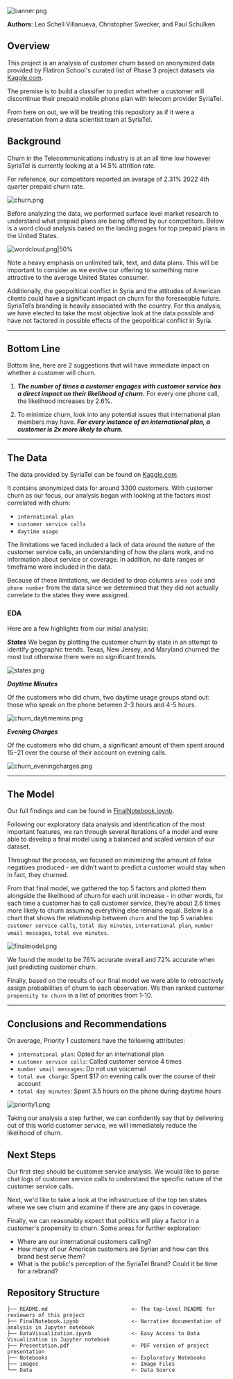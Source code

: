 ![banner.png](https://github.com/leo-schell/Phase-3-Project/blob/main/images/banner.png)

**Authors**: Leo Schell Villanueva, Christopher Swecker, and Paul Schulken

## Overview

This project is an analysis of customer churn based on anonymized data provided by Flatiron School's curated list of Phase 3 project datasets via [Kaggle.com](https://www.kaggle.com/datasets/becksddf/churn-in-telecoms-dataset).

The premise is to build a classifier to predict whether a customer will discontinue their prepaid mobile phone plan with telecom provider SyriaTel.

From here on out, we will be treating this repository as if it were a presentation from a data scientist team at SyriaTel.


## Background

Churn in the Telecommunications industry is at an all time low however SyriaTel is currently looking at a 14.5% attrition rate.

For reference, our competitors reported an average of 2.31% 2022 4th quarter prepaid churn rate.

![churn.png](https://github.com/leo-schell/Phase-3-Project/blob/main/images/churn.png)

Before analyzing the data, we performed surface level market research to understand what prepaid plans are being offered by our competitors. Below is a word cloud analysis based on the landing pages for top prepaid plans in the United States. 

![wordcloud.png|50%](https://github.com/leo-schell/Phase-3-Project/blob/main/images/wordcloud.png)

Note a heavy emphasis on unlimited talk, text, and data plans. This will be important to consider as we evolve our offering to something more attractive to the average United States consumer.

Additionally, the geopolitical conflict in Syria and the attitudes of American clients could have a significant impact on churn for the foreseeable future. SyriaTel’s branding is heavily associated with the country. For this analysis, we have elected to take the most objective look at the data possible and have not factored in possible effects of the geopolitical conflict in Syria.


***

## Bottom Line

Bottom line, here are 2 suggestions that will have immediate impact on whether a customer will churn.

1. ***The number of times a customer engages with customer service has a direct impact on their likelihood of churn.*** For every one phone call, the likelihood increases by 2.6%.

2. To minimize churn, look into any potential issues that international plan members may have. ***For every instance of an international plan, a customer is 2x more likely to churn.***

***

## The Data
     
The data provided by SyriaTel can be found on [Kaggle.com](https://www.kaggle.com/datasets/becksddf/churn-in-telecoms-dataset).

It contains anonymized data for around 3300 customers. With customer churn as our focus, our analysis began with looking at the factors most correlated with churn:
- `international plan`
- `customer service calls`
- `daytime usage`

The limitations we faced included a lack of data around the nature of the customer service calls, an understanding of how the plans work, and no information about service or coverage. In addition, no date ranges or timeframe were included in the data.

Because of these limitations, we decided to drop columns `area code` and `phone number` from the data since we determined that they did not actually correlate to the states they were assigned.

### EDA

Here are a few highlights from our initial analysis:

***States***
We began by plotting the customer churn by state in an attempt to identify geographic trends. Texas, New Jersey, and Maryland churned the most but otherwise there were no significant trends.

![states.png](https://github.com/leo-schell/Phase-3-Project/blob/main/images/states.png)

***Daytime Minutes***

Of the customers who did churn, two daytime usage groups stand out: those who speak on the phone between 2-3 hours and 4-5 hours. 

![churn_daytimemins.png](https://github.com/leo-schell/Phase-3-Project/blob/main/images/churn_daytimemins.png)

***Evening Charges***

Of the customers who did churn, a significant amount of them spent around $15-$21 over the course of their account on evening calls.

![churn_eveningcharges.png](https://github.com/leo-schell/Phase-3-Project/blob/main/images/churn_eveningcharges.png)


***


## The Model

Our full findings and  can be found in [FinalNotebook.ipynb](./FinalNotebook.ipynb).

Following our exploratory data analysis and identification of the most important features, we ran through several iterations of a model and were able to develop a final model using a balanced and scaled version of our dataset.

Throughout the process, we focused on minimizing the amount of false negatives produced - we didn’t want to predict a customer would stay when in fact, they churned.

From that final model, we gathered the top 5 factors and plotted them alongside the likelihood of churn for each unit increase - in other words, for each time a customer has to call customer service, they’re about 2.6 times more likely to churn assuming everything else remains equal. Below is a chart that shows the relationship between `churn` and the top 5 variables: `customer service calls`, `total day minutes`, `international plan`, `number vmail messages`, `total eve minutes`.

![finalmodel.png](https://github.com/leo-schell/Phase-3-Project/blob/main/images/finalmodel.png)

We found the model to be 76% accurate overall and 72% accurate when just predicting customer churn.

Finally, based on the results of our final model we were able to retroactively assign probabilities of churn to each observation. We then ranked customer `propensity to churn` in a list of priorities from 1-10.


***


## Conclusions and Recommendations


On average, Priority 1 customers have the following attributes:
- `international plan`: Opted for an international plan
- `customer service calls`: Called customer service 4 times
- `number vmail messages`:  Do not use voicemail
- `total eve charge`: Spent $17 on evening calls over the course of their account
- `total day minutes`: Spent 3.5 hours on the phone during daytime hours

![priority1.png](https://github.com/leo-schell/Phase-3-Project/blob/main/images/priority1.png)

Taking our analysis a step further, we can confidently say that by delivering out of this world customer service, we will immediately reduce the likelihood of churn.

## Next Steps

Our first step should be customer service analysis. We would like to parse chat logs of customer service calls to understand the specific nature of the customer service calls. 

Next, we'd like to take a look at the infrastructure of the top ten states where we see churn and examine if there are any gaps in coverage.

Finally, we can reasonably expect that politics will play a factor in a customer's propensity to churn. Some areas for further exploration: 
- Where are our international customers calling?
- How many of our American customers are Syrian and how can this brand best serve them?
- What is the public's perception of the SyriaTel Brand? Could it be time for a rebrand?


## Repository Structure


```
├── README.md                           <- The top-level README for reviewers of this project
├── FinalNotebook.ipynb                 <- Narrative documentation of analysis in Jupyter notebook
├── DataVisualization.ipynb             <- Easy Access to Data Visualization in Jupyter notebook
├── Presentation.pdf                    <- PDF version of project presentation
├── Notebooks                           <- Exploratory Notebooks
├── images                              <- Image Files
└── Data                                <- Data Source
```
